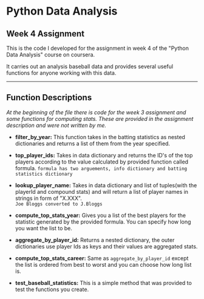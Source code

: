 Python Data Analysis
====================
Week 4 Assignment
------------------

This is the code I developed for the assignment in week 4 of the "Python Data Analysis" course on coursera. 

It carries out an analysis baseball data and provides several useful functions for anyone working with this data.

---
Function Descriptions
---------------------
*At the beginning of the file there is code for the week 3 assignment and some functions for computing stats. These are provided in the assignment description and were not written by me.*

*  **filter_by_year:**
This function takes in the batting statistics as nested dictionaries and returns
a list of them from the year specified.

* **top_player_ids:**
Takes in data dictionary and returns the ID's of the top players according to the value
calculated by provided function called formula.
`formula has two arguements, info dictionary and batting statistics dictionary`

* **lookup_player_name:**
Takes in data dictionary and list of tuples(with the playerId and compound stats) and will return a list of player names 
in strings in form of "X.XXX".  
`Joe Bloggs converted to J.Bloggs`

* **compute_top_stats_year:**
Gives you a list of the best players for the statistic generated by the provided formula. You can specify how long you want the list to be. 
 
* **aggregate_by_player_id:**
Returns a nested dictionary, the outer dictionaries use player Ids as keys and their values are aggregated stats.

* **compute_top_stats_career:**
Same as `aggregate_by_player_id` except the list is ordered from best to worst and you can choose how long list is.

* **test_baseball_statistics:**
This is a simple method that was provided to test the functions you create.



